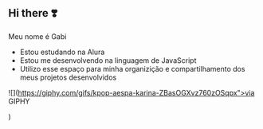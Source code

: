 ## Hi there ❣️

Meu nome é Gabi

- Estou estudando na Alura
- Estou me desenvolvendo na linguagem de JavaScript
- Utilizo esse espaço para minha organizição e compartilhamento dos meus projetos desenvolvidos


![](https://giphy.com/gifs/kpop-aespa-karina-ZBasOGXvz760zOSqpx">via GIPHY</a></p>)
